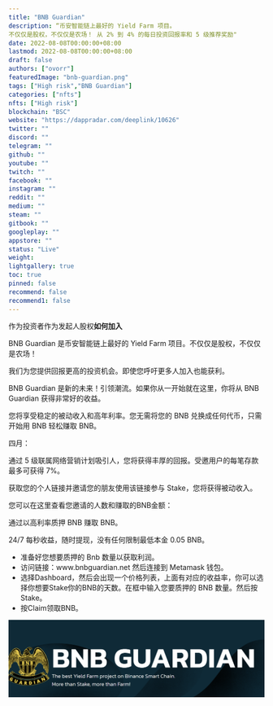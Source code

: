 ```yaml
---
title: "BNB Guardian"
description: “币安智能链上最好的 Yield Farm 项目。
不仅仅是股权，不仅仅是农场！ 从 2% 到 4% 的每日投资回报率和 5 级推荐奖励"
date: 2022-08-08T00:00:00+08:00
lastmod: 2022-08-08T00:00:00+08:00
draft: false
authors: ["ovorr"]
featuredImage: "bnb-guardian.png"
tags: ["High risk","BNB Guardian"]
categories: ["nfts"]
nfts: ["High risk"]
blockchain: "BSC"
website: "https://dappradar.com/deeplink/10626"
twitter: ""
discord: ""
telegram: ""
github: ""
youtube: ""
twitch: ""
facebook: ""
instagram: ""
reddit: ""
medium: ""
steam: ""
gitbook: ""
googleplay: ""
appstore: ""
status: "Live"
weight: 
lightgallery: true
toc: true
pinned: false
recommend: false
recommend1: false
---
```

<p>作为投资者作为发起人股权<strong>如何加入</strong></p>
<p>BNB Guardian 是币安智能链上最好的 Yield Farm 项目。不仅仅是股权，不仅仅是农场！</p>
<p>我们为您提供回报更高的投资机会。即使您呼吁更多人加入也能获利。</p>
<p>BNB Guardian 是新的未来！引领潮流。如果你从一开始就在这里，你将从 BNB Guardian 获得非常好的收益。</p>
<p>您将享受稳定的被动收入和高年利率。您无需将您的 BNB 兑换成任何代币，只需开始用 BNB 轻松赚取 BNB。</p>
<p>四月：</p>
<p>通过 5 级联属网络营销计划吸引人，您将获得丰厚的回报。受邀用户的每笔存款最多可获得 7%。</p>
<p>获取您的个人链接并邀请您的朋友使用该链接参与 Stake，您将获得被动收入。</p>
<p>您可以在这里查看您邀请的人数和赚取的BNB金额：</p>
<p>通过以高利率质押 BNB 赚取 BNB。</p>
<p>24/7 每秒收益，随时提现，没有任何限制最低本金 0.05 BNB。</p>
<ul>
  <li>准备好您想要质押的 Bnb 数量以获取利润。</li>
  <li>访问链接：www.bnbguardian.net 然后连接到 Metamask 钱包。</li>
  <li>选择Dashboard，然后会出现一个价格列表，上面有对应的收益率，你可以选择你想要Stake你的BNB的天数。在框中输入您要质押的 BNB 数量。然后按 Stake。</li>
  <li>按Claim领取BNB。</li>
</ul>

![a](a.png)
